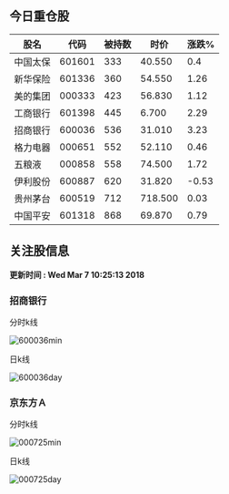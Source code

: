 
## 今日重仓股 

|股名|代码|被持数|时价|涨跌%|
|---|---|---|---|---|
|中国太保|601601|333|40.550|0.4|
|新华保险|601336|360|54.550|1.26|
|美的集团|000333|423|56.830|1.12|
|工商银行|601398|445|6.700|2.29|
|招商银行|600036|536|31.010|3.23|
|格力电器|000651|552|52.110|0.46|
|五粮液|000858|558|74.500|1.72|
|伊利股份|600887|620|31.820|-0.53|
|贵州茅台|600519|712|718.500|0.03|
|中国平安|601318|868|69.870|0.79|

## 关注股信息
**更新时间 : Wed Mar  7 10:25:13 2018**
### 招商银行 
分时k线

![600036min](http://image.sinajs.cn/newchart/min/n/sh600036.gif)

日k线

![600036day](http://image.sinajs.cn/newchart/daily/n/sh600036.gif)

### 京东方Ａ 
分时k线

![000725min](http://image.sinajs.cn/newchart/min/n/sz000725.gif)

日k线

![000725day](http://image.sinajs.cn/newchart/daily/n/sz000725.gif)
